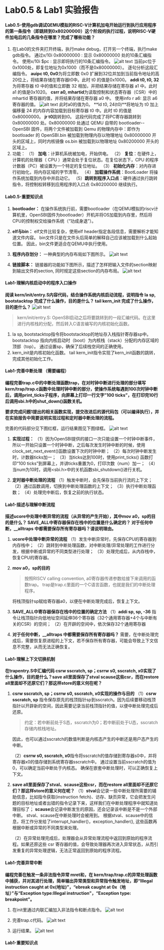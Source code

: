 # Lab0.5 & Lab1 实验报告

#### Lab0.5-使用gdb调试QEMU模拟的RISC-V计算机加电开始运行到执行应用程序的第一条指令（即跳转到0x80200000）这个阶段的执行过程，说明RISC-V硬件加电后的几条指令在哪里？完成了哪些功能？

1. 在Lab0的文件夹打开终端，执行make debug，打开另一个终端，执行make gdb指令。
   通过x/10i 0x80000000 : 显示 0x80000000 处的10条汇编指令。
   使用x/10i $pc : 显示即将执行的10条汇编指令。
   ![alt text](x10i.png)
   当前pc位于0x1000处，即复位地址为0x1000（而不是0x80000000）。
   逐句分析这段汇编指令。
   **auipc t0, 0x0**为将立即数 0x0 扩展到32位并加到当前指令地址的高20位上，将结果存储在寄存器t0中。此时 t0 的值是0x1000。
   **addi t0, t0, 32**为将寄存器 t0 中的值和立即数 32 相加，并把结果存储在寄存器 a1 中。此时 a1 的值是0x1020。
   **csrr a0, mhartid**为读取控制和状态寄存器（CSR）中的 mhartid 寄存器的值，并将结果存储在寄存器 a0 中。
   使用info r a6: 显示 a6 寄存器的值。
   ![alt text](info-r.png)
   此时a0的值为0。
   **ld t0, 24(t0)**将地址为 t0 加上偏移量 24 的内存内容加载到目标寄存器 t0 中。此时 t0 的值是0x80000000。
   **jr t0**跳转到t0。
   这段代码完成了将PC寄存器跳转到 0x80000000 处。0x80000000 处通过 QEMU 自带的 bootloader--OpenSBI 固件，将两个文件被加载到 Qemu 的物理内存中：即作为 bootloader 的 OpenSBI.bin 被加载到物理内存以物理地址 0x80000000 开头的区域上，同时内核镜像 os.bin 被加载到以物理地址 0x80200000 开头的区域上。
2. 功能：
   （1） **加电**：计算机系统被加电，开始供电。
   （2） **复位**：在硬件上，计算机的处理器（ CPU ）通常会处于复位状态。在复位状态下，CPU 的程序计数器（PC）被设置为一个特定的复位地址。
   （3） **初始化内存**：对内存进行初始化，将内存区域的字节清零。
   （4） **加载操作系统**：BootLoader 将操作系统加载到内存中并启动它。
   （5）**跳转到程序入口点**：硬件通过执行跳转指令，将控制权转移到应用程序的入口点 0x80200000 继续执行。


#### **Lab0.5-重要知识点**
1. **bootloader：**
   在操作系统执行前，需要bootloader（在QEMU模拟的riscv计算机里，OpenSBI固件为bootloader）开机并将OS加载到内存里，然后将CPU的控制权交给操作系统（“功成身退”）。
   
2. **elf与bin：**
   elf文件比较复杂，使用elf header指定各段信息，需要解析才能知道文件内容。
   bin文件只是在文件头后简单的解释自己应该被加载到什么起始位置。
   因此，bin文件更适合在QEMU中执行使用。

3. **程序内存划分：**
   一种典型的内存布局如下图所示。
   ![alt text](memory.png)

4. **链接脚本：**
   链接器的功能如下图所示，描述了怎样把输入文件的section映射到输出文件的section, 同时规定这些section的内存布局。
   ![alt text](linker.png)

#### Lab1-理解内核启动中的程序入口操作
**阅读 kern/init/entry.S内容代码，结合操作系统内核启动流程，说明指令 la sp, bootstacktop 完成了什么操作，目的是什么？ tail kern_init 完成了什么操作，目的是什么？**
![alt text](entry.S.png)
>kern/init/entry.S: OpenSBI启动之后将要跳转到的一段汇编代码。在这里进行内核栈的分配，然后转入C语言编写的内核初始化函数。
1. la sp, bootstacktop指令将bootstacktop的地址存入栈指针寄存器sp中。
   bootstacktop 指向内核启动时（boot）为内核栈（stack）分配的内存区域的顶部（top）。
   通过设置sp，确保了后续栈空间的正确使用。
2. kern_init是内核初始化函数。
   tail kern_init指令实现了kern_init函数的跳转，完成其他初始化工作。


#### Lab1-完善中断处理 （需要编程）

**编程完善trap.c中的中断处理函数trap，在对时钟中断进行处理的部分填写kern/trap/trap.c函数中处理时钟中断的部分，使操作系统每遇到100次时钟中断后，调用print_ticks子程序，向屏幕上打印一行文字”100 ticks”，在打印完10行后调用sbi.h中的shut_down()函数关机。**

**要求完成问题1提出的相关函数实现，提交改进后的源代码包（可以编译执行），并在实验报告中简要说明实现过程和定时器中断处理的流程。**

完善的代码部分见下图红框，运行结果图见下图绿框。
![alt text](result.png)
1. **实现过程：**
   （1）因为OpenSBI提供的接口一次只能设置一个时钟中断事件，所以一开始只设置一个时钟中断，之后每次发生时钟中断的时候，使用clock_set_next_event()函数设置下次的时钟中断；
   （2）每次时钟中断发生时，计数器ticks加一；
   （3）当ticks达到100时，使用print_ticks() 函数打印“100 ticks”到屏幕上，并讲ticks重置为0，打印次数（num）加一；
   （4）当num为10时，调用<sbi.h>中的关机函数sbi_shutdown()进行关机。

2. **定时器中断处理的流程**
   （1）触发中断时，会先保存当前执行流的上下文；
   （2）通过函数调用，切换到中断处理函数的上下文；
   （3）执行中断处理函数；
   （4）处理完中断后，恢复之前的执行状态。


#### Lab1-描述与理解中断流程

**描述ucore中处理中断异常的流程（从异常的产生开始），其中mov a0，sp的目的是什么？ SAVE_ALL中寄存器保存在栈中的位置是什么确定的？ 对于任何中断，__alltraps 中都需要保存所有寄存器吗？请说明理由。**

1. **ucore中处理中断异常的流程**
   （1）发生中断异常时，先保存CPU的寄存器到内存栈中；
   （2）跳转到中断处理函数，对中断处理/异常处理的工作进行分发，根据中断或异常的不同类型进行处理；
   （3）处理完成后，从内存栈中，恢复CPU的寄存器。

2. **mov a0，sp的目的**
   >按照RISCV calling convention, a0寄存器传递参数给接下来调用的函数trap。
   trap是trap.c里面的一个C语言函数，也就是我们的中断处理程序。
   
   将栈顶指针sp赋给寄存器a0，以便在中断处理完成后，恢复上下文。

3. **SAVE_ALL中寄存器保存在栈中的位置的确定方法**
   （1）**addi sp, sp, -36** 指令让栈顶指针向低地址空间延伸36个寄存器（32个通用寄存器+4个与中断有关的CSR）的空间；
   （2）在开辟的空间中，依次保存32个通用寄存器

4. **对于任何中断，__alltraps 中都需要保存所有寄存器吗？**
   需要，在中断处理完成后，需要恢复原进程的上下文，若不保存所有寄存器，可能会导致上下文信息不完整，从而无法正确恢复。


#### Lab1-理解上下文切换机制

**在trapentry.S中汇编代码 csrw sscratch, sp；csrrw s0, sscratch, x0实现了什么操作，目的是什么？save all里面保存了stval scause这些csr，而在restore all里面却不还原它们？那这样store的意义何在呢？**

1. **csrw sscratch, sp；csrrw s0, sscratch, x0实现的操作与目的**
   （1）**csrw sscratch, sp** 指令保存原先的栈顶指针sp到sscratch。因为后续要移动栈顶指针以开辟新的空间，因此需要记录当前栈顶指针的值，以便中断处理完成后还原。
   >约定：若中断前处于S态，sscratch为0；若中断前处于U态，sscratch存储内核栈地址。
   
   因此，也可以通过sscratch的数值判断是内核态产生的中断还是用户态产生的中断。

   （2）**csrrw s0, sscratch, x0**指令将sscratch的值存储到寄存器s0中，并将寄存器x0的值存储到系统寄存器sscratch中。
   通过设置当前sscratch的值为0，可以确定当前中断处于内核态。
   确保在嵌套中断处理时，可以正确恢复上下文。

2. **save all里面保存了stval、scause这些csr，而在restore all里面却不还原它们？那这样store的意义何在呢？**
   （1）**stval**会记录一些中断处理所需要的辅助信息，比如指令获取(instruction fetch)、访存、缺页异常，它会把发生问题的目标地址或者出错的指令记录下来，这样我们在中断处理程序中就知道处理目标了；
   **scause**会记录中断发生的原因，还会记录该中断是不是一个外部中断。
   stval、scause在中断处理时会被用到。
   根据stval、scause中的信息，将工作分发给了interrupt_handler()，exception_handler(), 这些函数再根据中断或异常的不同类型来处理。

   （2）在异常处理完成后，处理器会从异常处理流程中返回到原始的程序流程。如果还原这些 csr 寄存器的值，会导致处理器再次进入异常状态，从而引发重复的异常处理逻辑，无法正常返回到原始的程序流程。



#### Lab1-完善异常中断

**编程完善在触发一条非法指令异常 mret和，在 kern/trap/trap.c的异常处理函数中捕获，并对其进行处理，简单输出异常类型和异常指令触发地址，即“Illegal instruction caught at 0x(地址)”，“ebreak caught at 0x（地址）”与“Exception type:Illegal instruction"，“Exception type: breakpoint”。**

1. 在init里通过内联汇编加入非法指令和断点指令。
   ![alt text](ams_volatile.png)

2. 完善trap.c代码。
   ![alt text](error.png)

3. 运行结果。
   ![alt text](challenge3.png)


#### **Lab1-重要知识点**